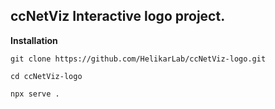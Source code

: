 ## ccNetViz Interactive logo project.

**Installation**

    git clone https://github.com/HelikarLab/ccNetViz-logo.git

    cd ccNetViz-logo

    npx serve .
